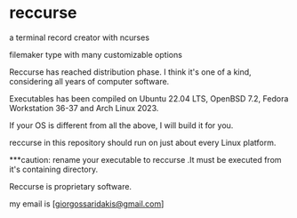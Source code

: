 # reccurse
a terminal record creator with ncurses

filemaker type with many customizable options

Reccurse has reached distribution phase. I think it's one of a kind, considering all years of computer software.

Executables has been compiled on Ubuntu 22.04 LTS, OpenBSD 7.2, Fedora Workstation 36-37 and Arch Linux 2023.

If your OS is different from all the above, I will build it for you.

reccurse in this repository should run on just about every Linux platform.

***caution: rename your executable to reccurse .It must be executed from it's containing directory.

Reccurse is proprietary software.

my email is [giorgossaridakis@gmail.com]
